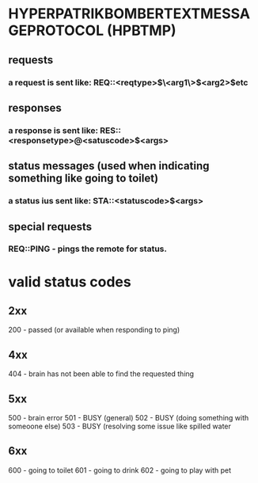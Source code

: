 # HYPERPATRIKBOMBERTEXTMESSAGEPROTOCOL (HPBTMP)

## requests
### a request is sent like: REQ::\<reqtype\>$\<arg1\>$\<arg2\>$etc
## responses
### a response is sent like: RES::\<responsetype\>@\<satuscode\>$\<args\>
## status messages (used when indicating something like going to toilet)
### a status ius sent like: STA::\<statuscode\>$\<args\>

## special requests
### REQ::PING - pings the remote for status.

# valid status codes
## 2xx
200 - passed (or available when responding to ping)
## 4xx
404 - brain has not been able to find the requested thing
## 5xx
500 - brain error
501 - BUSY (general)
502 - BUSY (doing something with someoone else)
503 - BUSY (resolving some issue like spilled water
## 6xx
600 - going to toilet
601 - going to drink
602 - going to play with pet
